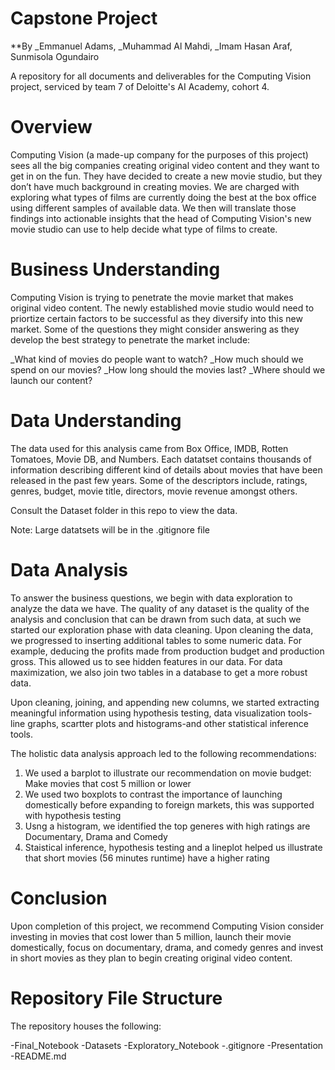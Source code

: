 # Capstone Project
**By _Emmanuel Adams, _Muhammad Al Mahdi, _Imam Hasan Araf, Sunmisola Ogundairo

A repository for all documents and deliverables for the Computing Vision project, serviced by team 7 of Deloitte's AI Academy, cohort 4.

# Overview

Computing Vision (a made-up company for the purposes of this project) sees all the big companies creating original video content and they want to get in on the fun. They have decided to create a new movie studio, but they don’t have much background in creating movies. We are charged with exploring what types of films are currently doing the best at the box office using different samples of available data. We then will translate those findings into actionable insights that the head of Computing Vision's new movie studio can use to help decide what type of films to create.

# Business Understanding 

Computing Vision is trying to penetrate the movie market that makes original video content. The newly established movie studio would need to priortize certain factors to be successful as they diversify into this new market. Some of the questions they might consider answering as they develop the best strategy to penetrate the market include: 

_What kind of movies do people want to watch?
_How much should we spend on our movies?
_How long should the movies last?
_Where should we launch our content?


# Data Understanding

The data used for this analysis came from Box Office, IMDB, Rotten Tomatoes, Movie DB, and Numbers. Each datatset contains thousands of information describing different kind of details about movies that have been released in the past few years. Some of the descriptors include, ratings, genres, budget, movie title, directors, movie revenue amongst others. 

Consult the Dataset folder in this repo to view the data. 

Note: Large datatsets will be in the .gitignore file

# Data Analysis

To answer the business questions, we begin with data exploration to analyze the data we have. The quality of any dataset is the quality of the analysis and conclusion that can be drawn from such data, at such we started our exploration phase with data cleaning. Upon cleaning the data, we progressed to inserting additional tables to some numeric data. For example, deducing the profits made from production budget and production gross. This allowed us to see hidden features in our data. For data maximization, we also join two tables in a database to  get a more robust data.

Upon cleaning, joining, and appending new columns, we started extracting meaningful information using hypothesis testing, data visualization tools-line graphs, scartter plots and histograms-and other statistical inference tools.

The holistic data analysis approach led to the following recommendations:

1. We used a barplot to illustrate our recommendation on movie budget: Make movies that cost 5 million or lower
2. We used two boxplots to contrast the importance of launching domestically before expanding to foreign markets, this was supported with hypothesis testing
3. Usng a histogram, we identified the top generes with high ratings are Documentary, Drama and Comedy
4. Staistical inference, hypothesis testing and a lineplot helped us illustrate that short movies (56 minutes runtime) have a higher rating  

# Conclusion

Upon completion of this project, we recommend Computing Vision consider investing in movies that cost lower than 5 million, launch their movie domestically, focus on documentary, drama, and comedy genres and invest in short movies as they plan to begin creating original video content.

# Repository File Structure

The repository houses the following:

-Final_Notebook
-Datasets
-Exploratory_Notebook
-.gitignore
-Presentation
-README.md 

